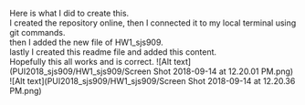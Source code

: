 Here is what I did to create this. \
I created the repository online, then I connected it to my local terminal using git commands.\
then I added the new file of HW1_sjs909. \
lastly I created this readme file and added this content.\
Hopefully this all works and is correct.
![Alt text](PUI2018_sjs909/HW1_sjs909/Screen Shot 2018-09-14 at 12.20.01 PM.png)
![Alt text](PUI2018_sjs909/HW1_sjs909/Screen Shot 2018-09-14 at 12.20.36 PM.png)
